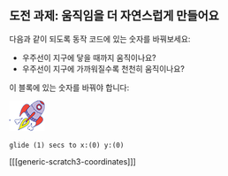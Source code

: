 ## 도전 과제: 움직임을 더 자연스럽게 만들어요

다음과 같이 되도록 동작 코드에 있는 숫자를 바꿔보세요:

+ 우주선이 지구에 닿을 때까지 움직이나요?
+ 우주선이 지구에 가까워질수록 천천히 움직이나요?

이 블록에 있는 숫자를 바꿔야 합니다:

![우주선 스프라이트](images/sprite-spaceship.png)

```blocks3
glide (1) secs to x:(0) y:(0)
```

[[[generic-scratch3-coordinates]]]